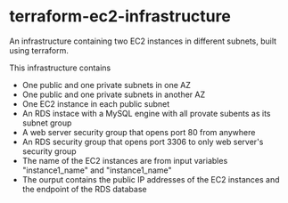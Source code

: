 # terraform-ec2-infrastructure
An infrastructure containing two EC2 instances in different subnets, built using terraform.

This infrastructure contains
- One public and one private subnets in one AZ
- One public and one private subnets in another AZ
- One EC2 instance in each public subnet
- An RDS instace with a MySQL engine with all provate subents as its subnet group
- A web server security group that opens port 80 from anywhere
- An RDS security group that opens port 3306 to only web server's security group
- The name of the EC2 instances are from input variables "instance1_name" and "instance1_name"
- The ourput contains the public IP addresses of the EC2 instances and the endpoint of the RDS database

